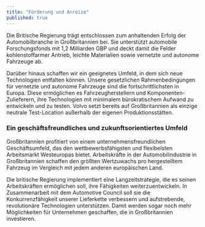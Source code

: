 ```yaml
---
title: "Förderung und Anreize"
published: true
---
```


Die Britische Regierung trägt entschlossen zum anhaltenden Erfolg der Automobilbranche in Großbritannien bei. Sie unterstützt automobile Forschungsfonds mit 1,2 Milliarden GBP und deckt damit die Felder kohlenstoffarmer Antrieb, leichte Materialien sowie vernetzte und autonome Fahrzeuge ab.

Darüber hinaus schaffen wir ein geeignetes Umfeld, in dem sich neue Technologien entfalten können. Unsere gesetzlichen Rahmenbedingungen für vernetzte und autonome Fahrzeuge sind die fortschrittlichsten in Europa. Diese ermöglichen es Fahrzeugherstellern und Komponenten-Zulieferern, ihre Technologien mit minimalem bürokratischem Aufwand zu entwickeln und zu testen. Volvo setzt bereits auf Großbritannien als einzige neutrale Test-Location außerhalb der eigenen Produktionsstätten.

### Ein geschäftsfreundliches und zukunftsorientiertes Umfeld

Großbritannien profitiert von einem unternehmensfreundlichen Geschäftsumfeld, das den wettbewerbsfähigsten und flexibelsten Arbeitsmarkt Westeuropas bietet. Arbeitskräfte in der Automobilindustrie in Großbritannien schaffen den größten Wertzuwachs pro hergestelltem Fahrzeug im Vergleich mit jedem anderen europäischen Land.

Die britische Regierung implementiert eine Langzeitstrategie, die es seinen Arbeitskräften ermöglichen soll, ihre Fähigkeiten weiterzuentwickeln. In Zusammenarbeit mit dem Automotive Council soll sie die Konkurrenzfähigkeit unserer Lieferkette verbessern und aufstrebende, revolutionäre Technologien unterstützen. Damit werden sogar noch mehr Möglichkeiten für Unternehmen geschaffen, die in Großbritannien investieren.
